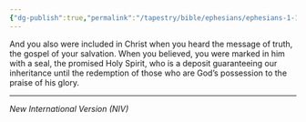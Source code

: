 ```yaml
---
{"dg-publish":true,"permalink":"/tapestry/bible/ephesians/ephesians-1-13-14/","title":"Ephesians 1:13-14","tags":["bible-verse","bible-verse"],"dgHomeLink":true,"dgShowLocalGraph":true,"dgEnableSearch":true}
---
```


And you also were included in Christ when you heard the message of truth, the gospel of your salvation. When you believed, you were marked in him with a seal, the promised Holy Spirit, who is a deposit guaranteeing our inheritance until the redemption of those who are God’s possession to the praise of his glory.

---
*New International Version (NIV)*